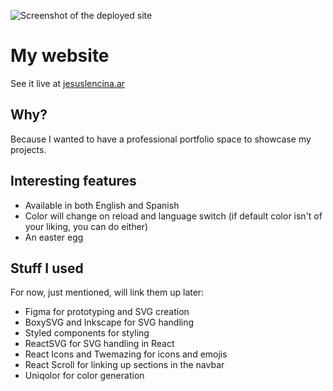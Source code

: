 ![Screenshot of the deployed site](https://i.imgur.com/fcESot8.png)

# My website

See it live at [jesuslencina.ar](https://www.jesuslencina.ar/)

## Why?

Because I wanted to have a professional portfolio space to showcase my projects.

## Interesting features

-   Available in both English and Spanish
-   Color will change on reload and language switch (if default color isn't of your liking, you can do either)
-   An easter egg

## Stuff I used

For now, just mentioned, will link them up later:

-   Figma for prototyping and SVG creation
-   BoxySVG and Inkscape for SVG handling
-   Styled components for styling
-   ReactSVG for SVG handling in React
-   React Icons and Twemazing for icons and emojis
-   React Scroll for linking up sections in the navbar
-   Uniqolor for color generation
